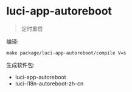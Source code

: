# luci-app-autoreboot

> 定时重启

编译:

```
make package/luci-app-autoreboot/compile V=s
```

生成软件包:

* luci-app-autoreboot
* luci-i18n-autoreboot-zh-cn